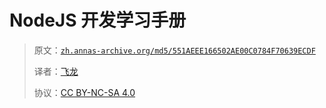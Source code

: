 # NodeJS 开发学习手册

> 原文：[`zh.annas-archive.org/md5/551AEEE166502AE00C0784F70639ECDF`](https://zh.annas-archive.org/md5/551AEEE166502AE00C0784F70639ECDF)
> 
> 译者：[飞龙](https://github.com/wizardforcel)
> 
> 协议：[CC BY-NC-SA 4.0](http://creativecommons.org/licenses/by-nc-sa/4.0/)